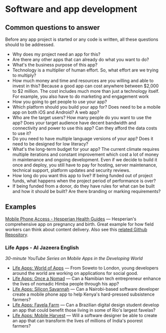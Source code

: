 
# Software and app development

## Common questions to answer

Before any app project is started or any code is written, all these questions should to be addressed.

- Why does my project need an app for this?
- Are there any other apps that can already do what you want to do?
- What's the business purpose of this app?
- Technology is a multiplier of human effort. So, what effort are we trying to multiply?
- How much money and time and resources are you willing and able to invest in this? Because a good app can cost anywhere between $2,000 to $2 million. The cost includes much more than just a technology itself. For example, you also have to do marketing and engagement work
- How you going to get people to use your app?
- Which platform should you build your app for? Does need to be a mobile app on both iOS and Android? A web app?
- Who are the target users? How many people do you want to use the app? Does your target audience have decent bandwidth and connectivity and power to use this app? Can they afford the data costs to use it?
- Do you need to have multiple language versions of your app? Does it need to be designed for low literacy?
- What's the long-term budget for your app? The current climate requires multiple iterations and constant improvement which cost a lot of money in maintenance and ongoing development. Even if we decide to build it once and deploy, you still have to pay for hosting, server maintenance, technical support, platform updates and security reviews.
- How long do you want this app to live? If being funded out of project funds, what happens when the project period of performance is over?
- If being funded from a donor, do they have rules for what can be built and how it should be built? Are there branding or marking requirements?



## Examples

[Mobile Phone Access - Hesperian Health Guides](http://hesperian.org/books-and-resources/safe-pregnancy-and-birth-mobile-app/) — Hesperian's comprehensive app on pregnancy and birth. Great example for how field workers can think about content delivery. Also see this [related Github Repository](https://github.com/saqimtiaz/hesperian-mhealth-pregnancy-warning-signs).

### Life Apps - Al Jazeera English

_30-minute YouTube Series on Mobile Apps in the Developing World_

- [Life Apps: World of Apps](https://www.youtube.com/watch?v=LXes4jLu1pM) — From Soweto to London, young developers around the world are working on applications for social good.
- [Life Apps: Once a Nomad](https://www.youtube.com/watch?v=j-HeUJ77sMY) — Can a Namibian tech entrepreneur enhance the lives of nomadic Himba people through his app?
- [Life Apps: Silicon Savannah](https://www.youtube.com/watch?v=LeE3ptRlpWQ) — Can a Nairobi-based software developer create a mobile phone app to help Kenya's hard-pressed subsistence farmers?
- [Life Apps: Favela Farm](https://www.youtube.com/watch?v=vbTNMQHTxSA) — Can a Brazilian digital design student develop an app that could benefit those living in some of Rio's largest favelas?
- [Life Apps: Mobile Harvest](https://www.youtube.com/watch?v=VwQLMsf0omo) — Will a software designer be able to create an app that can transform the lives of millions of India's poorest farmers?


